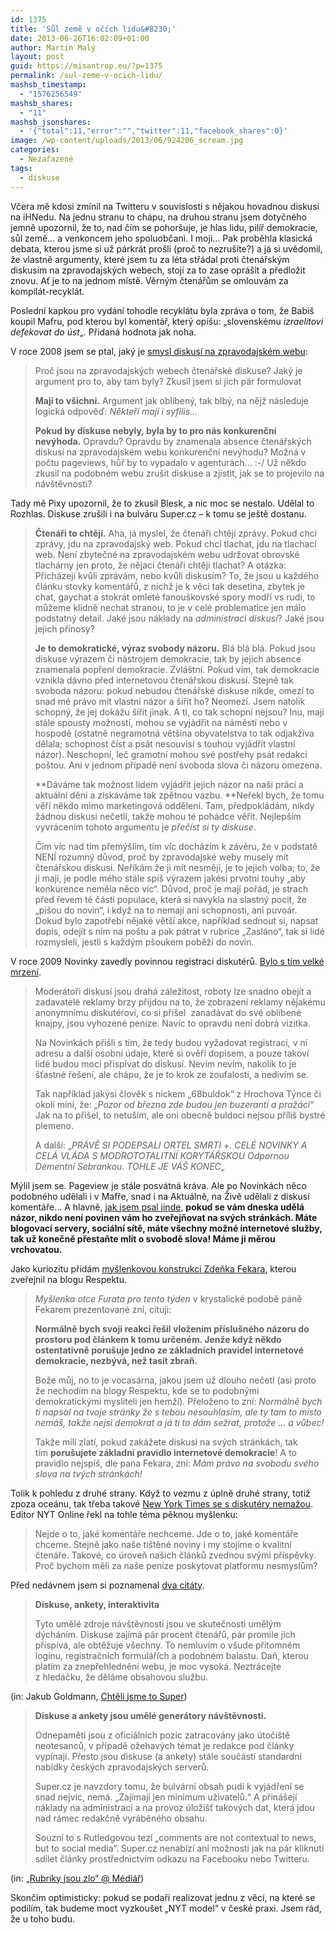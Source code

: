 ```yaml
---
id: 1375
title: 'Sůl země v očích lidu&#8230;'
date: 2013-06-26T16:02:09+01:00
author: Martin Malý
layout: post
guid: https://misantrop.eu/?p=1375
permalink: /sul-zeme-v-ocich-lidu/
mashsb_timestamp:
  - "1576256549"
mashsb_shares:
  - "11"
mashsb_jsonshares:
  - '{"total":11,"error":"","twitter":11,"facebook_shares":0}'
image: /wp-content/uploads/2013/06/924206_scream.jpg
categories:
  - Nezařazené
tags:
  - diskuse
---
```

Včera mě kdosi zmínil na Twitteru v souvislosti s nějakou hovadnou diskusí na iHNedu. Na jednu stranu to chápu, na druhou stranu jsem dotyčného jemně upozornil, že to, nad čím se pohoršuje, je hlas lidu, pilíř demokracie, sůl země&#8230; a venkoncem jeho spoluobčani. I moji&#8230; Pak proběhla klasická debata, kterou jsme si už párkrát prošli (proč to nezrušíte?) a já si uvědomil, že vlastně argumenty, které jsem tu za léta střádal proti čtenářským diskusím na zpravodajských webech, stojí za to zase oprášit a předložit znovu. Ať je to na jednom místě. Věrným čtenářům se omlouvám za kompilát-recyklát.

<!--more-->

Poslední kapkou pro vydání tohodle recyklátu byla zpráva o tom, že Babiš koupil Mafru, pod kterou byl komentář, který opíšu: &#8222;slovenskému _izraelitovi defekovat do úst_&#8222;. Přidaná hodnota jak noha.

V roce 2008 jsem se ptal, jaký je [smysl diskusí na zpravodajském webu](https://misantrop.eu/713526-smysl-diskusi.php):

> Proč jsou na zpravodajských webech čtenářské diskuse? Jaký je argument pro to, aby tam byly? Zkusil jsem si jich pár formulovat
> 
> **Mají to všichni.** Argument jak oblíbený, tak blbý, na nějž následuje logická odpověď: _Někteří mají i syfilis&#8230;_
> 
> **Pokud by diskuse nebyly, byla by to pro nás konkurenční nevýhoda.** Opravdu? Opravdu by znamenala absence čtenářských diskusí na zpravodajském webu konkurenční nevýhodu? Možná v počtu pageviews, hůř by to vypadalo v agenturách&#8230; :-/ Už někdo zkusil na podobném webu zrušit diskuse a zjistit, jak se to projevilo na návštěvnosti?

Tady mě Pixy upozornil, že to zkusil Blesk, a nic moc se nestalo. Udělal to Rozhlas. Diskuse zrušili i na bulváru Super.cz &#8211; k tomu se ještě dostanu.

> **Čtenáři to chtějí.** Aha, já myslel, že čtenáři chtějí zprávy. Pokud chci zprávy, jdu na zpravodajský web. Pokud chci tlachat, jdu na tlachací web. Není zbytečné na zpravodajském webu udržovat obrovské tlachárny jen proto, že nějací čtenáři chtějí tlachat? A otázka: Přicházejí kvůli zprávám, nebo kvůli diskusím? To, že jsou u každého článku stovky komentářů, z nichž je k věci tak desetina, zbytek je chat, gaychat a stokrát omleté fanouškovské spory modří vs rudí, to můžeme klidně nechat stranou, to je v celé problematice jen málo podstatný detail. Jaké jsou náklady na _administraci diskusí_? Jaké jsou jejich přínosy?
> 
> **Je to demokratické, výraz svobody názoru.** Blá blá blá. Pokud jsou diskuse výrazem či nástrojem demokracie, tak by jejich absence znamenala popření demokracie. Zvláštní. Pokud vím, tak demokracie vznikla dávno před internetovou čtenářskou diskusí. Stejně tak svoboda názoru: pokud nebudou čtenářské diskuse nikde, omezí to snad mé právo mít vlastní názor a šířit ho? Neomezí. Jsem natolik schopný, že jej dokážu šířit jinak. A ti, co tak schopní nejsou? Inu, mají stále spousty možností, mohou se vyjádřit na náměstí nebo v hospodě (ostatně negramotná většina obyvatelstva to tak odjakživa dělala; schopnost číst a psát nesouvisí s touhou vyjádřit vlastní názor). Neschopní, leč gramotní mohou své postřehy psát redakci poštou. Ani v jednom případě není svoboda slova či názoru omezena.
> 
> **Dáváme tak možnost lidem vyjádřit jejich názor na naši práci a aktuální dění a získáváme tak zpětnou vazbu. **Neřekl bych, že tomu věří někdo mimo marketingová oddělení. Tam, předpokládám, nikdy žádnou diskusi nečetli, takže mohou té pohádce věřit. Nejlepším vyvrácením tohoto argumentu je _přečíst si ty diskuse_.
> 
> Čím víc nad tím přemýšlím, tím víc docházím k závěru, že v podstatě NENÍ rozumný důvod, proč by zpravodajské weby musely mít čtenářskou diskusi. Neříkám že ji mít nesmějí, je to jejich volba; to, že ji mají, je podle mého stále spíš výrazem jakési prvotní touhy &#8222;aby konkurence neměla něco víc&#8220;. Důvod, proč je mají pořád, je strach před řevem té části populace, která si navykla na slastný pocit, že &#8222;píšou do novin&#8220;, i když na to nemají ani schopnosti, ani puvoár. Dokud bylo zapotřebí nějaké větší akce, například sednout si, napsat dopis, odejít s ním na poštu a pak pátrat v rubrice &#8222;Zasláno&#8220;, tak si lidé rozmysleli, jestli s každým pšoukem poběží do novin.

V roce 2009 Novinky zavedly povinnou registraci diskutérů. [Bylo s tím velké mrzení](https://misantrop.eu/podotknuti-k-diskusim).

> Moderátoři diskusí jsou drahá záležitost, roboty lze snadno obejít a zadavatelé reklamy brzy přijdou na to, že zobrazení reklamy nějakému anonymnímu diskutérovi, co si přišel  zanadávat do své oblíbené knajpy, jsou vyhozené peníze. Navíc to opravdu není dobrá vizitka.
> 
> Na Novinkách přišli s tím, že tedy budou vyžadovat registraci, v ní adresu a další osobní údaje, které si ověří dopisem, a pouze takoví lidé budou moci přispívat do diskusí. Nevím nevím, nakolik to je šťastné řešení, ale chápu, že je to krok ze zoufalosti, a nedivím se.
> 
> Tak například jakýsi člověk s nickem &#8222;68buldok&#8220; z Hrochova Týnce či okolí míní, že: &#8222;_Pozor od března zde budou jen buzeranti a pražáci_&#8220; Jak na to přišel, to netuším, ale oni obecně buldoci nejsou příliš bystré plemeno.
> 
> A další: &#8222;_PRÁVĚ SI PODEPSALI ORTEL SMRTI +. CELÉ NOVINKY A CELÁ VLÁDA S MODROTOTALITNÍ KORYTÁŘSKOU Odpornou Dementní Sebrankou. TOHLE JE VÁŠ KONEC_&#8222;

Mýlil jsem se. Pageview je stále posvátná kráva. Ale po Novinkách něco podobného udělali i v Mafře, snad i na Aktuálně, na Živě udělali z diskusí komentáře&#8230; A hlavně, [jak jsem psal jinde](https://misantrop.eu/jak-napsat-komentar-na-libovolne-stranky), **pokud se vám dneska udělá názor, nikdo není povinen vám ho zveřejňovat na svých stránkách. Máte blogovací servery, sociální sítě, máte všechny možné internetové služby, tak už konečně přestaňte mlít o svobodě slova! Máme ji měrou vrchovatou.**

Jako kuriozitu přidám [myšlenkovou konstrukci Zdeňka Fekara](https://misantrop.eu/529840-perla-dne-tydne-mesice.php), kterou zveřejnil na blogu Respektu.

> _Myšlenka otce Furata pro tento týden_ v krystalické podobě páně Fekarem prezentované zní, cituji:
> 
> **Normálně bych svoji reakci řešil vložením příslušného názoru do prostoru pod článkem k tomu určeném. Jenže když někdo ostentativně porušuje jedno ze základních pravidel internetové demokracie, nezbývá, než tasit zbraň.**
> 
> Bože můj, no to je vocasárna, jakou jsem už dlouho nečetl (asi proto že nechodím na blogy Respektu, kde se to podobnými demokratickými mysliteli jen hemží). Přeloženo to zní: _Normálně bych ti napsal na tvoje stránky že s tebou nesouhlasím, ale ty tam to místo nemáš, takže nejsi demokrat a já ti to dám sežrat, protože &#8230; a vůbec!_
> 
> Takže milí zlatí, pokud zakážete diskusi na svých stránkách, tak tím **porušujete základní pravidlo internetové demokracie**! A to pravidlo nejspíš, dle pana Fekara, zní: _Mám právo na svobodu svého slova na tvých stránkách!_

Tolik k pohledu z druhé strany. Když to vezmu z úplně druhé strany, totiž zpoza oceánu, tak třeba takové [New York Times se s diskutéry nemažou](https://www.reflex.cz/clanek/stary-reflex-reflex-cz-reflex-cz-zvenku/29531/jak-cenzurovat-moderovat-internetove-diskuse.html). Editor NYT Online řekl na tohle téma pěknou myšlenku:

> Nejde o to, jaké komentáře nechceme. Jde o to, jaké komentáře chceme. Stejně jako naše tištěné noviny i my stojíme o kvalitní čtenáře. Takové, co úroveň našich článků zvednou svými příspěvky. Proč bychom měli za naše peníze poskytovat platformu nesmyslům?

Před nedávnem jsem si poznamenal [dva citáty](https://misantrop.eu/citat-k-diskusim-na-obsahovem-webu/).

> **Diskuse, ankety, interaktivita**
> 
> Tyto umělé zdroje návštěvnosti jsou ve skutečnosti umělým dýcháním. Diskuse zajímá pár procent čtenářů, pár promile jich přispívá, ale obtěžuje všechny. To nemluvím o všude přítomném loginu, registračních formulářích a podobném balastu. Daň, kterou platím za znepřehlednění webu, je moc vysoká. Neztrácejte z hledáčku, že děláme obsahovou službu.

(in: Jakub Goldmann, [Chtěli jsme to Super](https://web.archive.org/web/20130511153932/https://siderro.posterous.com/chteli-jsme-to-super))

> **Diskuse a ankety jsou umělé generátory návštěvnosti.**
> 
> Odnepaměti jsou z oficiálních pozic zatracovány jako útočiště neotesanců, v případě ožehavých témat je redakce pod články vypínají. Přesto jsou diskuse (a ankety) stále součástí standardní nabídky českých zpravodajských serverů.
> 
> Super.cz je navzdory tomu, že bulvární obsah pudí k vyjádření se snad nejvíc, nemá. „Zajímají jen minimum uživatelů.“ A přinášejí náklady na administraci a na provoz úložišť takových dat, která jdou nad rámec redakčně vyráběného obsahu.
> 
> Souzní to s Rutledgovou tezí „comments are not contextual to news, but to social media“. Super.cz nenabízí ani možnosti jak na pár kliknutí sdílet články prostřednictvím odkazu na Facebooku nebo Twitteru.

(in: [„Rubriky jsou zlo“ @ Médiář](https://www.mediar.cz/rubriky-jsou-zlo-dalsi-rady-navrhare-uspesneho-redesignu-super-cz/))

Skončím optimisticky: pokud se podaří realizovat jednu z věcí, na které se podílím, tak budeme moct vyzkoušet &#8222;NYT model&#8220; v české praxi. Jsem rád, že u toho budu.